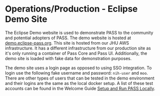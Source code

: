 # Operations/Production - Eclipse Demo Site

The Eclipse Demo website is used to demonstrate PASS to the community and potential adopters of PASS. The demo website
is hosted at [demo.eclipse-pass.org](https://demo.eclipse-pass.org). This site is hosted from our JHU AWS infrastructure.
It has a different infrastructure from our production site as it's only running a container of Pass Core and Pass UI.
Additionally, the demo site is loaded with fake data for demonstration purposes.

The demo site uses a login page as opposed to using SSO integration. To login use the following fake username and 
password: `nih-user` and `moo`. There are other types of users that can be tested in the demo environment and their 
logins are the same as the local docker setup. A list of these test accounts can be found in the Welcome Guide 
[Setup and Run PASS Locally](../../welcome-guide/setup-run-pass.md#run-pass-locally).